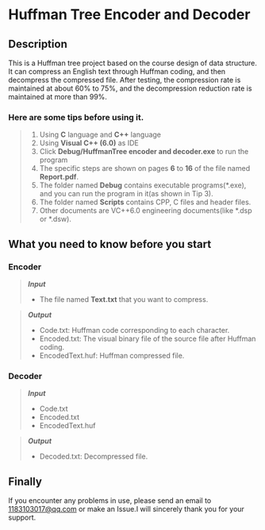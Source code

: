 # Huffman Tree Encoder and Decoder
## Description
This is a Huffman tree project based on the course design of data structure. It can compress an English text through Huffman coding, and then decompress the compressed file. After testing, the compression rate is maintained at about 60% to 75%, and the decompression reduction rate is maintained at more than 99%. 

### Here are some **tips** before using it.
> 1. Using **C** language and **C++** language
> 2. Using **Visual C++ (6.0)** as IDE
> 3. Click **Debug/HuffmanTree encoder and decoder.exe** to run the program
> 4. The specific steps are shown on pages **6** to **16** of the file named **Report.pdf**.
> 5. The folder named **Debug** contains executable programs(*.exe), and you can run the program in it(as shown in Tip 3).
> 6. The folder named **Scripts** contains CPP, C files and header files.
> 7. Other documents are VC++6.0 engineering documents(like *.dsp or *.dsw).

## What you need to know before you start
### Encoder
> ***Input***
> + The file named **Text.txt** that you want to compress.

> ***Output***
> + Code.txt: Huffman code corresponding to each character.
> + Encoded.txt: The visual binary file of the source file after Huffman coding.
> + EncodedText.huf: Huffman compressed file.
### Decoder
> ***Input***
> + Code.txt
> + Encoded.txt
> + EncodedText.huf

> ***Output***
> + Decoded.txt: Decompressed file.

## Finally
If you encounter any problems in use, please send an email to 1183103017@qq.com or make an Issue.I will sincerely thank you for your support.